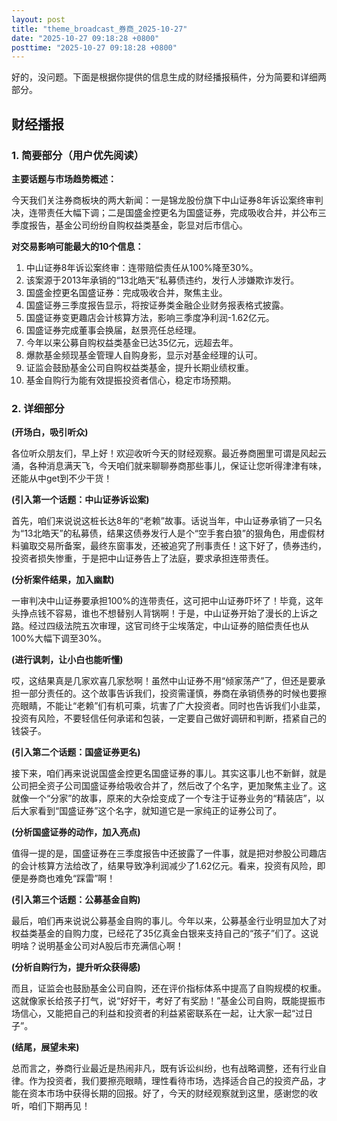 ```yaml
---
layout: post
title: "theme_broadcast_券商_2025-10-27"
date: "2025-10-27 09:18:28 +0800"
posttime: "2025-10-27 09:18:28 +0800"
---
```


好的，没问题。下面是根据你提供的信息生成的财经播报稿件，分为简要和详细两部分。

## 财经播报

### 1. 简要部分（用户优先阅读）

**主要话题与市场趋势概述：**

今天我们关注券商板块的两大新闻：一是锦龙股份旗下中山证券8年诉讼案终审判决，连带责任大幅下调；二是国盛金控更名为国盛证券，完成吸收合并，并公布三季度报告，基金公司纷纷自购权益类基金，彰显对后市信心。

**对交易影响可能最大的10个信息：**

1.  中山证券8年诉讼案终审：连带赔偿责任从100%降至30%。
2.  该案源于2013年承销的“13北皓天”私募债违约，发行人涉嫌欺诈发行。
3.  国盛金控更名国盛证券：完成吸收合并，聚焦主业。
4.  国盛证券三季度报告显示，将按证券类金融企业财务报表格式披露。
5.  国盛证券变更趣店会计核算方法，影响三季度净利润-1.62亿元。
6.  国盛证券完成董事会换届，赵景亮任总经理。
7.  今年以来公募自购权益类基金已达35亿元，远超去年。
8.  爆款基金频现基金管理人自购身影，显示对基金经理的认可。
9.  证监会鼓励基金公司自购权益类基金，提升长期业绩权重。
10. 基金自购行为能有效提振投资者信心，稳定市场预期。

### 2. 详细部分

**(开场白，吸引听众)**

各位听众朋友们，早上好！欢迎收听今天的财经观察。最近券商圈里可谓是风起云涌，各种消息满天飞，今天咱们就来聊聊券商那些事儿，保证让您听得津津有味，还能从中get到不少干货！

**(引入第一个话题：中山证券诉讼案)**

首先，咱们来说说这桩长达8年的“老赖”故事。话说当年，中山证券承销了一只名为“13北皓天”的私募债，结果这债券发行人是个“空手套白狼”的狠角色，用虚假材料骗取交易所备案，最终东窗事发，还被追究了刑事责任！这下好了，债券违约，投资者损失惨重，于是把中山证券告上了法庭，要求承担连带责任。

**(分析案件结果，加入幽默)**

一审判决中山证券要承担100%的连带责任，这可把中山证券吓坏了！毕竟，这年头挣点钱不容易，谁也不想替别人背锅啊！于是，中山证券开始了漫长的上诉之路。经过四级法院五次审理，这官司终于尘埃落定，中山证券的赔偿责任也从100%大幅下调至30%。

**(进行讽刺，让小白也能听懂)**

哎，这结果真是几家欢喜几家愁啊！虽然中山证券不用“倾家荡产”了，但还是要承担一部分责任的。这个故事告诉我们，投资需谨慎，券商在承销债券的时候也要擦亮眼睛，不能让“老赖”们有机可乘，坑害了广大投资者。同时也告诉我们小韭菜，投资有风险，不要轻信任何承诺和包装，一定要自己做好调研和判断，捂紧自己的钱袋子。

**(引入第二个话题：国盛证券更名)**

接下来，咱们再来说说国盛金控更名国盛证券的事儿。其实这事儿也不新鲜，就是公司把全资子公司国盛证券给吸收合并了，然后改了个名字，更加聚焦主业了。这就像一个“分家”的故事，原来的大杂烩变成了一个专注于证券业务的“精装店”，以后大家看到“国盛证券”这个名字，就知道它是一家纯正的证券公司了。

**(分析国盛证券的动作，加入亮点)**

值得一提的是，国盛证券在三季度报告中还披露了一件事，就是把对参股公司趣店的会计核算方法给改了，结果导致净利润减少了1.62亿元。看来，投资有风险，即便是券商也难免“踩雷”啊！

**(引入第三个话题：公募基金自购)**

最后，咱们再来说说公募基金自购的事儿。今年以来，公募基金行业明显加大了对权益类基金的自购力度，已经花了35亿真金白银来支持自己的“孩子”们了。这说明啥？说明基金公司对A股后市充满信心啊！

**(分析自购行为，提升听众获得感)**

而且，证监会也鼓励基金公司自购，还在评价指标体系中提高了自购规模的权重。这就像家长给孩子打气，说“好好干，考好了有奖励！”基金公司自购，既能提振市场信心，又能把自己的利益和投资者的利益紧密联系在一起，让大家一起“过日子”。

**(结尾，展望未来)**

总而言之，券商行业最近是热闹非凡，既有诉讼纠纷，也有战略调整，还有行业自律。作为投资者，我们要擦亮眼睛，理性看待市场，选择适合自己的投资产品，才能在资本市场中获得长期的回报。好了，今天的财经观察就到这里，感谢您的收听，咱们下期再见！